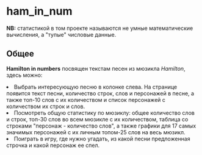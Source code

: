 # ham_in_num
<b>NB:</b> статистикой в том проекте называются не умные математические вычисления, а "тупые" числовые данные.

Общее
-
<b>Hamilton in numbers</b> посвящен текстам песен из мюзикла <i>Hamilton</i>, здесь можно:
<li>Выбрать интересующую песню в колонке слева. На странице появится текст песни, количество строк, слов и персонажей в песне, 
а также топ-10 слов с их количеством и список персонажей с количеством их строк и слов.</li>
<li>Посмотреть общую статистику по мюзиклу: общее количество слов и строк, топ-30 слов во всем мюзикле с их количеством, таблица 
со строками "персонаж - количество слов", а также графики для 17 самых значимых персонажей с их личным топом-25 слов на весь мюзикл.</li>
<li>Поиграть в игру, где нужно угадать, из какой песни предложенная строчка и какой персонаж ее спел.</li>
